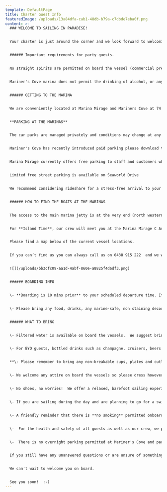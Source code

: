 ```yaml
---
template: DefaultPage
title: Charter Guest Info
featuredImage: /uploads/13a84dfa-cab1-48db-b79a-c7dbde7eba0f.png
content: >-
  ### WELCOME TO SAILING IN PARADISE!


  Your charter is just around the corner and we look forward to welcoming you onboard :) We have put together some essential pre-charter info to help get you ready for a totally stress-free and seamless experience! 


  ###### I﻿mportant requirements for party guests.


  N﻿o straight spirits are permitted on board the vessel (commercial premix spirits cans or bottles only).   Any spirits bottles will need to be surrendered to crew and will be returned at the end of the charter - sorry!!


  M﻿ariner's Cove marina does not permit the drinking of alcohol, or any loud or disorderly behaviour.  We also cannot welcome any already intoxicated guests on board the boat so please hold off on cracking open those drinks until you get on the boat. In the event that any guests become overly intoxicated on the charter it may be necessary to  end the charter early and drop guests at the nearest wharf.  


  ###### GETTING TO THE MARINA


  We are conveniently located at Marina Mirage and Mariners Cove at 74 Seaworld Drive, Main Beach. The marinas are directly adjacent to one another.


  **P﻿ARKING AT THE MARINAS**


  The car parks are managed privately and conditions may change at any time so please check the signage at time of parking. 


  M﻿ariner's Cove has recently introduced paid parking please download the app via <https://easypark.com.au/en_au>


  M﻿arina Mirage currently offers free parking to staff and customers who may be shopping or dining within Marina Mirage.


  L﻿imited free street parking is available on Seaworld Drive


  W﻿e recommend considering rideshare for a stress-free arrival to your charter.


  ###### HOW TO FIND THE BOATS AT THE MARINAS


  The access to the main marina jetty is at the very end (north western corner) of the Mariner's Cove carpark. For **Oceans & Spirit of Gwonda,** please take the jetty with the big yellow archway at Mariner's Cove. Our vessels are located on B arm, the first arm (to your left) after going under the first yellow archway, the boats are visible straight away. 


  For **Island Time**, our crew will meet you at the Marina Mirage C Arm gate 10 minutes prior to your scheduled departure time (located to the right of the main boardwalk, on the corner of Omeros Brothers Seafood restaurant). 


  Please find a map below of the current vessel locations.


  If you can’t find us you can always call us on 0438 915 222  and we will be happy to guide you.


  ![](/uploads/bb3cfc09-aa1d-4abf-860e-a8825f4d6df3.png)


  ###### BOARDING INFO


  \- **Boarding is 10 mins prior** to your scheduled departure time. If you arrive earlier than this we ask that you please meet your group at the top, main boardwalk and wait there until your scheduled boarding time. The Marinas are very narrow, so it can be unsafe for large groups to congregate near the boats. At your scheduled boarding time 10 mins prior to departure, please make your way  to the vessel where our crew will be waiting for you. 


  \- Please bring any food, drinks, any marine-safe, non staining decorations etc with you on arrival.   On most occasions we are unfortunately unable to accept early deliveries due to the vessel's schedule and lack of storage space


  ###### WHAT TO BRING


  \- Filtered water is available on board the vessels.  We suggest bringing a reusable water bottle.  


  \- For BYO guests, bottled drinks such as champagne, cruisers, beers etc are welcome. **Red wine and straight bottles of spirits are not permitted**, but you are welcome to bring along commercial pre-mixed spirits/RTDs.  


  **\- Please remember to bring any non-breakable cups, plates and cutlery etc as required for BYO food and drinks as we don't carry these on board.**  We will provide eskies with ice for your use.  


  \- We welcome any attire on board the vessels so please dress however you feel comfortable to suit the theme of your charter, whether than be a T-Shirt and shorts or cocktail attire.  On winter evenings a jacket is advisable. 


  \- No shoes, no worries!  We offer a relaxed, barefoot sailing experience for your safety and comfort on board.     **You will be asked to slip your shoes off prior to boarding and leave your worries at the dock.**   


  \- If you are sailing during the day and are planning to go for a swim or enjoy our complimentary beach activities, be sure to remember your beach towel, swimmers and sunscreen (slip, slop, slap!) 


  \- A friendly reminder that there is **no smoking** permitted onboard our vessels. Our crew can organise a smoking stop for any guests on request, please let them know at the start of your charter. 


  \-  For the health and safety of all guests as well as our crew, we politely request that all guests attending the event are made aware that they will be unable to sail if they are showing symptoms of COVID-19 (high temp, cough, respiratory symptoms etc).  


  \-  There is no overnight parking permitted at Mariner's Cove and parking inspections are sporadically enforced so we recommend street parking on Seaworld Drive (or catching a cab) if you intend to leave your car overnight. 


  If you still have any unanswered questions or are unsure of something, please feel free to give us a call on 0438 915 222 or drop us an email at info@sailinginparadise.com.au.  


  We can't wait to welcome you on board.   


  See you soon!  :-)
---
```

